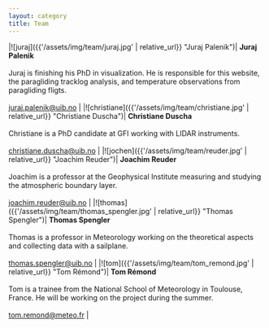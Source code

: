 ```yaml
---
layout: category
title: Team
---
```



|![juraj]({{'/assets/img/team/juraj.jpg' | relative_url}} "Juraj Palenik")| **Juraj Palenik** <br/><br/> Juraj is finishing his PhD in visualization. He is responsible for this website, the paragliding tracklog analysis, and temperature observations from paragliding fligts. <br/><br/>  juraj.palenik@uib.no  | 
|![christiane]({{'/assets/img/team/christiane.jpg' | relative_url}} "Christiane Duscha")| **Christiane Duscha** <br/><br/> Christiane is a PhD candidate at GFI working with LIDAR instruments. <br/><br/>  christiane.duscha@uib.no  |
|![jochen]({{'/assets/img/team/reuder.jpg' | relative_url}} "Joachim Reuder")| **Joachim Reuder** <br/><br/> Joachim is a professor at the Geophysical Institute measuring and studying the atmospheric boundary layer. <br/><br/>  joachim.reuder@uib.no  |
|![thomas]({{'/assets/img/team/thomas_spengler.jpg' | relative_url}} "Thomas Spengler")| **Thomas Spengler** <br/><br/> Thomas is a professor in Meteorology working on the theoretical aspects and collecting data with a sailplane. <br/><br/>  thomas.spengler@uib.no  |
|![tom]({{'/assets/img/team/tom_remond.jpg' | relative_url}} "Tom Rémond")| **Tom Rémond** <br/><br/> Tom is a trainee from the National School of Meteorology in Toulouse, France. He will be working on the project during the summer. <br/><br/>  tom.remond@meteo.fr |